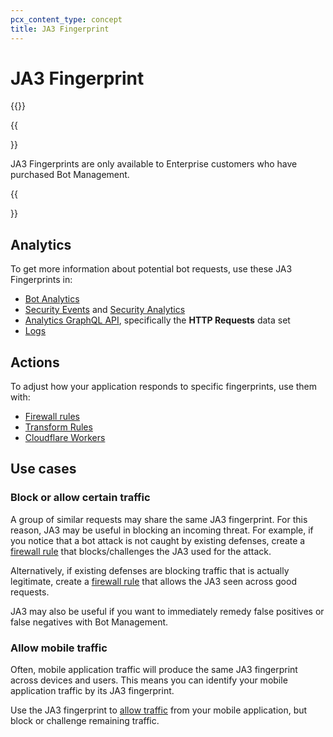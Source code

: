 ```yaml
---
pcx_content_type: concept
title: JA3 Fingerprint
---
```


# JA3 Fingerprint

{{<render file="_ja3-fingerprint.md">}}

{{<Aside type="note" header="Note">}}

JA3 Fingerprints are only available to Enterprise customers who have purchased Bot Management.

{{</Aside>}}

## Analytics

To get more information about potential bot requests, use these JA3 Fingerprints in:

- [Bot Analytics](/bots/bot-analytics/bm-subscription/)
- [Security Events](/waf/security-events/) and [Security Analytics](/waf/security-analytics/)
- [Analytics GraphQL API](/analytics/graphql-api/), specifically the **HTTP Requests** data set
- [Logs](/logs/reference/log-fields/zone/http_requests/)

## Actions

To adjust how your application responds to specific fingerprints, use them with:

- [Firewall rules](/firewall/cf-dashboard/)
- [Transform Rules](/rules/transform/)
- [Cloudflare Workers](/workers/runtime-apis/request/#incomingrequestcfproperties)

## Use cases

### Block or allow certain traffic

A group of similar requests may share the same JA3 fingerprint. For this reason, JA3 may be useful in blocking an incoming threat. For example, if you notice that a bot attack is not caught by existing defenses, create a [firewall rule](/firewall/cf-dashboard/) that blocks/challenges the JA3 used for the attack.

Alternatively, if existing defenses are blocking traffic that is actually legitimate, create a [firewall rule](/firewall/cf-dashboard/) that allows the JA3 seen across good requests.

JA3 may also be useful if you want to immediately remedy false positives or false negatives with Bot Management.

### Allow mobile traffic

Often, mobile application traffic will produce the same JA3 fingerprint across devices and users. This means you can identify your mobile application traffic by its JA3 fingerprint.

Use the JA3 fingerprint to [allow traffic](/firewall/recipes/challenge-bad-bots/#adjust-for-mobile-traffic) from your mobile application, but block or challenge remaining traffic.
